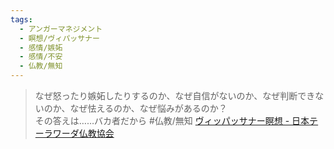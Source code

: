 ```yaml
---
tags:
  - アンガーマネジメント
  - 瞑想/ヴィパッサナー
  - 感情/嫉妬
  - 感情/不安
  - 仏教/無知
---
```

>なぜ怒ったり嫉妬したりするのか、なぜ自信がないのか、なぜ判断できないのか、なぜ怯えるのか、なぜ悩みがあるのか？  
その答えは……バカ者だから #仏教/無知 
[ヴィッパッサナー瞑想 - 日本テーラワーダ仏教協会](https://j-theravada.com/world/keyword/keyword-19/)


